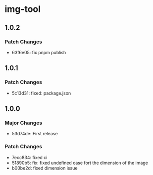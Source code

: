 # img-tool

## 1.0.2

### Patch Changes

- 63f6e05: fix pnpm publish

## 1.0.1

### Patch Changes

- 5c13d31: fixed: package.json

## 1.0.0

### Major Changes

- 53d74de: First release

### Patch Changes

- 7ecc834: fixed ci
- 51890b5: fix: fixed undefined case fort the dimension of the image
- b00be2d: fixed dimension issue
